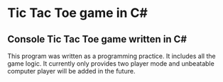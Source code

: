 # Tic Tac Toe game in C#

## Console Tic Tac Toe game written in C#

This program was written as a programming practice. It includes all the game logic. It currently only provides two player mode and unbeatable computer player will be added in the future.
